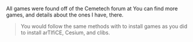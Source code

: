 All games were found off of the Cemetech forum at [](https://www.cemetech.net/downloads/browse/84pce/asm/games)
You can find more games, and details about the ones I have, there.

>You would follow the same methods with [](ticalc.limk) to install games as you did to install arTIfiCE, Cesium, and clibs.
>
